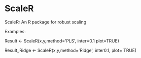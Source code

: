 # ScaleR
ScaleR: An R package for robust scaling


Examples: 

Result <- ScaleR(x,y,method='PLS', inter=0.1 plot=TRUE)

Result_Ridge <- ScaleR(x,y,method='Ridge', inter0.1, plot= TRUE) 
